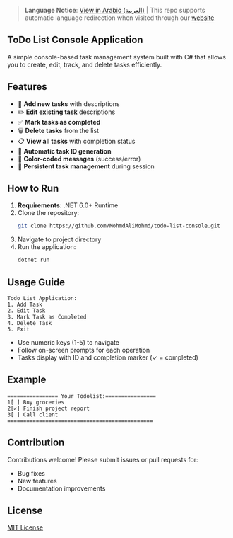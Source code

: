 
> **Language Notice**: 
> [View in Arabic (العربية)](README_AR.md) | 
> This repo supports automatic language redirection when 
> visited through our [website](https://your-username.github.io/your-repo/)
## ToDo List Console Application

A simple console-based task management system built with C# that allows you to create, edit, track, and delete tasks efficiently.

## Features
- 📝 **Add new tasks** with descriptions
- ✏️ **Edit existing task** descriptions
- ✅ **Mark tasks as completed**
- 🗑️ **Delete tasks** from the list
- 📋 **View all tasks** with completion status
- 🔢 **Automatic task ID generation**
- 🎨 **Color-coded messages** (success/error)
- 🔄 **Persistent task management** during session

## How to Run
1. **Requirements**: .NET 6.0+ Runtime
2. Clone the repository:
   ```bash
   git clone https://github.com/MohmdAliMohmd/todo-list-console.git
   ```
3. Navigate to project directory
4. Run the application:
   ```bash
   dotnet run
   ```

## Usage Guide
```
Todo List Application:
1. Add Task
2. Edit Task
3. Mark Task as Completed
4. Delete Task
5. Exit
```
- Use numeric keys (1-5) to navigate
- Follow on-screen prompts for each operation
- Tasks display with ID and completion marker (✓ = completed)

## Example
```
================ Your Todolist:================
1[ ] Buy groceries
2[✓] Finish project report
3[ ] Call client
==============================================
```

## Contribution
Contributions welcome! Please submit issues or pull requests for:
- Bug fixes
- New features
- Documentation improvements

## License
[MIT License](LICENSE)

